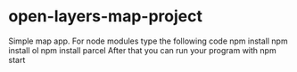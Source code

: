 # open-layers-map-project
Simple map app.
For node modules type the following code
npm install
npm install ol
npm install parcel
After that you can run your program with
npm start